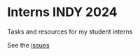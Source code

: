 # Interns INDY 2024

Tasks and resources for my student interns

See the [issues](https://github.com/gdalle/InternsINDY2024/issues)
